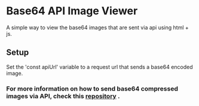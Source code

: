 # Base64 API Image Viewer
A simple way to view the base64 images that are sent via api using html + js.

## Setup
Set the 'const apiUrl' variable to a request url that sends a base64 encoded image.

### For more information on how to send base64 compressed images via API, check this [repository](https://github.com/leonardosblang/python-compressed-image-api) .




